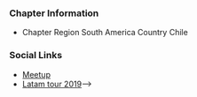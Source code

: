 ### Chapter Information
* Chapter Region South America Country Chile

### Social Links
* [Meetup](https://www.meetup.com/es/OWASP-Vina-del-Mar-Chapter/)
* [Latam tour 2019](https://www.owasp.org/index.php/LatamTour2019_Vi%C3%B1a_del_Mar)-->

